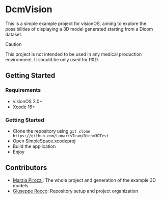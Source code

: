 # DcmVision
This is a simple example project for visionOS, aiming to explore the possibilities of displaying a 3D model generated starting from a Dicom dataset.

> [!CAUTION]
> This project is not intended to be used in any medical production environment. It should be only used for R&D.

## Getting Started
### Requirements
- visionOS 2.0+
- Xcode 16+

### Getting Started
- Clone the repository using ```git clone https://github.com/LunarisTeam/Dicom3DTest```
- Open SimpleSpace.xcodeproj
- Build the application
- Enjoy

## Contributors
- [Marzia Pirozzi](https://github.com/Marziap): The whole project and generation of the example 3D models
- [Giuseppe Rocco](https://github.com/iOmega8561): Repository setup and project organization
